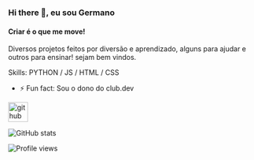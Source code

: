 ### Hi there 👋, eu sou Germano
#### Criar é o que me move!
Diversos projetos feitos por diversão e aprendizado, alguns para ajudar e outros para ensinar! sejam bem vindos.

Skills: PYTHON / JS / HTML / CSS

- ⚡ Fun fact: Sou o dono do club.dev 

[<img src='https://cdn.jsdelivr.net/npm/simple-icons@3.0.1/icons/github.svg' alt='github' height='40'>](https://github.com/gurgelgermano)  

![GitHub stats](https://github-readme-stats.vercel.app/api?username=gurgelgermano&show_icons=true&count_private=true)  

![Profile views](https://gpvc.arturio.dev/gurgelgermano)  
